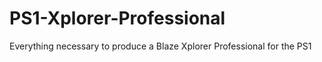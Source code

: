 # PS1-Xplorer-Professional
Everything necessary to produce a Blaze Xplorer Professional for the PS1
